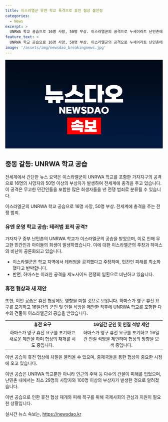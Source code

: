 ```yaml
---
title: 이스라엘군 유엔 학교 폭격으로 휴전 협상 불안정
categories:
  - News
excerpt: >
  UNRWA 학교 공습으로 16명 사망, 50명 부상. 이스라엘군의 공격으로 누세이라트 난민촌에서 유엔 학교가 피폭, 무고한 민간인 희생 초래. 하마스의 영구 휴전 포기 소식에 이스라엘의 테러범 표적 공격으로 비난 비화. UNRWA 학교를 공격한 이스라엘의 행동에 대해 국제적인 비난과 비판이 불거지고 있으며, 하마스가 새로운 휴전 제안을 이스라엘에 전달했다는 보도가 나온 후 이 공습이 발생했다.
feature_text: >
  UNRWA 학교 공습으로 16명 사망, 50명 부상. 이스라엘군의 공격으로 누세이라트 난민촌에서 유엔 학교가 피폭, 무고한 민간인 희생 초래. 하마스의 영구 휴전 포기 소식에 이스라엘의 테러범 표적 공격으로 비난 비화. UNRWA 학교를 공격한 이스라엘의 행동에 대해 국제적인 비난과 비판이 불거지고 있으며, 하마스가 새로운 휴전 제안을 이스라엘에 전달했다는 보도가 나온 후 이 공습이 발생했다.
image: '/assets/img/newsdao_breakingnews.jpg'
---
```


<p><img src="/assets/img/newsdao_breakingnews.jpg" alt="pcversion 속보" /></p>

<h2 data-ke-size="size26">중동 갈등: UNRWA 학교 공습</h2>

<p>전세계에서 간단한 뉴스 요약은 이스라엘군이 UNRWA 학교를 포함한 가자지구의 공격으로 16명의 사망자와 50명 이상의 부상자가 발생하여 전세계에 충격을 주고 있습니다. 이 공격은 무고한 민간인들을 포함한 많은 희생자들을 낸 전쟁 범죄로 분류될 수 있습니다.</p>

<p data-ke-size="size16">이스라엘군의 UNRWA 학교 공습으로 16명 사망, 50명 부상. 전세계에 충격을 주는 전쟁 범죄.</p>

<h3>유엔 운영 학교 공습: 테러범 표적 공격?</h3>

<p>가자지구 중부 난민촌의 UNRWA 학교가 이스라엘군의 공습을 받았으며, 이로 인해 무고한 민간인과 아이들의 희생이 발생하였습니다. 이에 대한 이스라엘군의 주장과 하마스의 비난이 공론화되고 있습니다.</p>

<ul>
  <li>이스라엘군은 학교 지역에서 테러범을 공격했다고 주장하며, 민간인 피해를 최소화했다고 반박합니다.</li>
  <li>반면, 하마스는 이러한 공격을 제노사이드 전쟁의 일환으로 비난하고 있습니다.</li>
</ul>

<h3>휴전 협상과 새 제안</h3>

<p>또한, 이번 공습은 휴전 협상에도 영향을 미칠 것으로 보입니다. 하마스가 영구 휴전 요구를 포기하고 16일간의 군인 및 인질 석방을 제안한 직후에 UNRWA 학교를 포함한 다수의 건물이 이스라엘군의 공습을 받았습니다.</p>

<table>
  <tr>
    <td style="text-align: center; height: 17px;"><b>휴전 요구</b></td>
    <td style="text-align: center; height: 17px;"><b>16일간 군인 및 인질 석방 제안</b></td>
  </tr>
  <tr>
    <td style="text-align: center; height: 17px;">하마스가 영구 휴전 요구를 포기하고 새로운 제안을 하며 협상의 재개를 시도 중입니다.</td>
    <td style="text-align: center; height: 17px;">하마스가 영구 휴전 요구를 포기하고 16일간 인질 석방을 제안하며 협상의 방향을 모색 중입니다.</td>
  </tr>
</table>

<p>이번 공습이 휴전 협상에 차질을 불러올 수 있으며, 중재국들을 통한 협상이 중요한 시점에 오고 있습니다.</p>

<p>이번 공습은 UNRWA 학교뿐만 아니라 인근의 주택 등 다수의 건물이 피해를 입었으며, 난민촌 내에서는 최소 29명의 사망자와 100명 이상의 부상자가 발생한 것으로 알려졌습니다.</p>

<p>이번 공습으로 인한 휴전 협상 재개와 피해 복구를 위해 국제사회의 관심과 지원이 필요한 상황입니다.</p>
실시간 뉴스 속보는, <a href="https://newsdao.kr" rel="dofollow">https://newsdao.kr</a>


